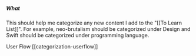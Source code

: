##### What

This should help me categorize any new content I add to the "[[To Learn List]]". For example, neo-brutalism should be categorized under Design and Swift should be categorized under programming language.

 User Flow
 [[categorization-userflow]]
 

